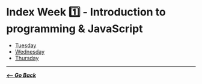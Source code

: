 # Index Week 1️⃣ - Introduction to programming & JavaScript

- [Tuesday](./READMEt.md)
- [Wednesday](./READMEw.md)
- [Thursday](./READMEth.md)

<hr>

**_[<-- Go Back](./../../README.md)_**
